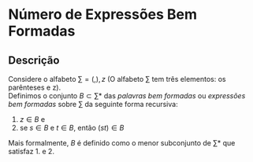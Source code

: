 # Número de Expressões Bem Formadas

## Descrição
Considere o alfabeto $\sum={(,),z}$ (O alfabeto $\sum$ tem três elementos: os parênteses e z).  
Definimos o conjunto $B\subset\sum*$ das *palavras bem formadas* ou *expressões bem formadas* sobre $\sum$ da seguinte forma recursiva:

1. $z\in B$ e
2. se $s\in B$ e $t\in B$, então $(st)\in B$

Mais formalmente, $B$ é definido como o menor subconjunto de $\sum*$ que satisfaz 1. e 2.
